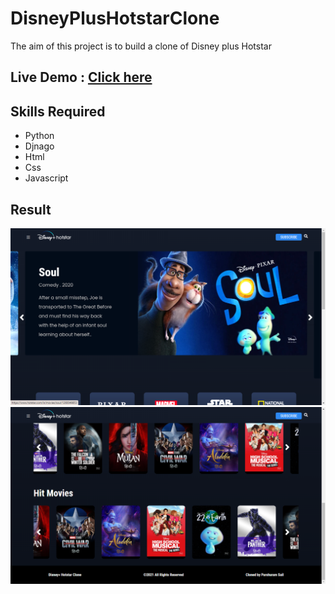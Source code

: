 # DisneyPlusHotstarClone
<p>The aim of this project is  to build a clone of Disney plus Hotstar</p>

## Live Demo : [Click here](https://disneyplushot.herokuapp.com/)

## Skills Required
* Python
* Djnago
* Html
* Css
* Javascript

## Result
![](result/result1.png)
![](result/result2.png)
